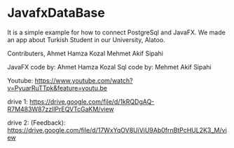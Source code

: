 # JavafxDataBase
It is a simple example for how to connect PostgreSql and JavaFX. We made an app about Turkish Student in our University, Alatoo.

Contributers,
Ahmet Hamza Kozal
Mehmet Akif Sipahi

JavaFX code by: Ahmet Hamza Kozal
Sql code by: Mehmet Akif Sipahi


Youtube: https://www.youtube.com/watch?v=PyuarRuTTpk&feature=youtu.be

drive 1: https://drive.google.com/file/d/1kRQDgAQ-R7M483W87zzllPrEQVTcGaKM/view

drive 2: (Feedback): https://drive.google.com/file/d/17WxYqOV8UiViU9Ab0frnBtPcHUL2K3_M/view






